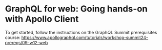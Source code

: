 # GraphQL for web: Going hands-on with Apollo Client

To get started, follow the instructions on the GraphQL Summit prerequisites course: https://www.apollographql.com/tutorials/workshop-summit24-prereqs/09-w12-web
